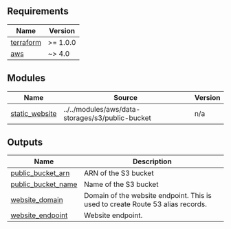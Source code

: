<!-- BEGIN_TF_DOCS -->
## Requirements

| Name | Version |
|------|---------|
| <a name="requirement_terraform"></a> [terraform](#requirement\_terraform) | >= 1.0.0 |
| <a name="requirement_aws"></a> [aws](#requirement\_aws) | ~> 4.0 |

## Modules

| Name | Source | Version |
|------|--------|---------|
| <a name="module_static_website"></a> [static\_website](#module\_static\_website) | ../../modules/aws/data-storages/s3/public-bucket | n/a |

## Outputs

| Name | Description |
|------|-------------|
| <a name="output_public_bucket_arn"></a> [public\_bucket\_arn](#output\_public\_bucket\_arn) | ARN of the S3 bucket |
| <a name="output_public_bucket_name"></a> [public\_bucket\_name](#output\_public\_bucket\_name) | Name of the S3 bucket |
| <a name="output_website_domain"></a> [website\_domain](#output\_website\_domain) | Domain of the website endpoint. This is used to create Route 53 alias records. |
| <a name="output_website_endpoint"></a> [website\_endpoint](#output\_website\_endpoint) | Website endpoint. |
<!-- END_TF_DOCS -->